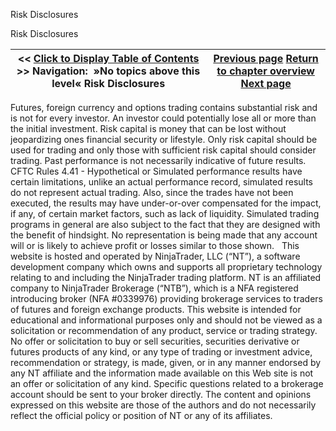 ﻿
Risk Disclosures

Risk Disclosures

| << [Click to Display Table of Contents](risk_disclosures.md) >> **Navigation:**   »No topics above this level«   Risk Disclosures | [Previous page](8_0_1_0.md) [Return to chapter overview](welcome.md) [Next page](risks_of_electronic_trading_wi.md) |
| --- | --- |
Futures, foreign currency and options trading contains substantial risk and is not for every investor. An investor could potentially lose all or more than the initial investment. Risk capital is money that can be lost without jeopardizing ones financial security or lifestyle. Only risk capital should be used for trading and only those with sufficient risk capital should consider trading. Past performance is not necessarily indicative of future results.
 
CFTC Rules 4.41 - Hypothetical or Simulated performance results have certain limitations, unlike an actual performance record, simulated results do not represent actual trading. Also, since the trades have not been executed, the results may have under-or-over compensated for the impact, if any, of certain market factors, such as lack of liquidity. Simulated trading programs in general are also subject to the fact that they are designed with the benefit of hindsight. No representation is being made that any account will or is likely to achieve profit or losses similar to those shown.
 
This website is hosted and operated by NinjaTrader, LLC (“NT”), a software development company which owns and supports all proprietary technology relating to and including the NinjaTrader trading platform. NT is an affiliated company to NinjaTrader Brokerage (“NTB”), which is a NFA registered introducing broker (NFA #0339976) providing brokerage services to traders of futures and foreign exchange products. This website is intended for educational and informational purposes only and should not be viewed as a solicitation or recommendation of any product, service or trading strategy. No offer or solicitation to buy or sell securities, securities derivative or futures products of any kind, or any type of trading or investment advice, recommendation or strategy, is made, given, or in any manner endorsed by any NT affiliate and the information made available on this Web site is not an offer or solicitation of any kind. Specific questions related to a brokerage account should be sent to your broker directly. The content and opinions expressed on this website are those of the authors and do not necessarily reflect the official policy or position of NT or any of its affiliates.

